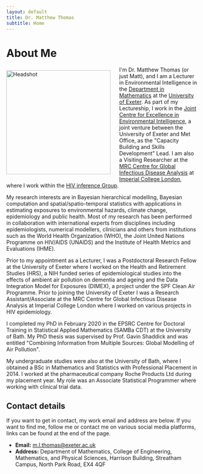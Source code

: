 ```yaml
---
layout: default
title: Dr. Matthew Thomas
subtitle: Home
---
```


# About Me 

<img style="float: left; padding: 10px 20px 5px 0px;" align="left" src="docs/photos/headshot.JPG" alt="Headshot" width = "275" > 

I'm Dr. Matthew Thomas (or just Matt), and I am a Lecturer in Environmental Intelligence in the [Department in Mathematics](http://emps.exeter.ac.uk/mathematics/) at the [University of Exeter](https://www.exeter.ac.uk). As part of my Lectureship, I work in the [Joint Centre for Excellence in Environmental Intelligence](https://jceei.org), a joint venture between the University of Exeter and Met Office, as the "Capacity Building and Skills Development" Lead. I am also a Visiting Researcher at the [MRC Centre for Global Infectious Disease Analysis](https://www.imperial.ac.uk/mrc-global-infectious-disease-analysis) at [Imperial College London](https://www.imperial.ac.uk), where I work within the [HIV inference Group](https://hiv-inference.org). 

My research interests are in Bayesian hierarchical modelling, Bayesian computation and spatial/spatio-temporal statistics with applications in estimating exposures to environmental hazards, climate change, epidemiology and public health. Most of my research has been performed in collaboration with international experts from disciplines including epidemiologists, numerical modellers, clinicians and others from institutions such as the World Health Organization (WHO), the Joint United Nations Programme on HIV/AIDS (UNAIDS) and the Institute of Health Metrics and Evaluations (IHME). 

Prior to my appointment as a Lecturer, I was a Postdoctoral Research Fellow at the University of Exeter where I worked on the Health and Retirement Studies (HRS), a NIH funded series of epidemiological studies into the effects of ambient air pollution on dementia and ageing and the Data Integration Model for Exposures (DIMEX), a project under the SPF Clean Air Programme. Prior to joining the University of Exeter I was a Research Assistant/Associate at the MRC Centre for Global Infectious Disease Analysis at Imperial College London where I worked on various projects in HIV epidemiology. 

I completed my PhD in February 2020 in the EPSRC Centre for Doctoral Training in Statistical Applied Mathematics (SAMBa CDT) at the University of Bath. My PhD thesis was supervised by Prof. Gavin Shaddick and was entitled "Combining Information from Multiple Sources: Global Modelling of Air Pollution". 

My undergraduate studies were also at the University of Bath, where I obtained a BSc in Mathematics and Statistics with Professional Placement in 2014. I worked at the pharmaceutical company Roche Products Ltd during my placement year. My role was an Associate Statistical Programmer where working with clinical trial data. 

## Contact details

If you want to get in contact, my work email and address are below. If you want to find me, follow me or contact me on various social media platforms, links can be found at the end of the page. 

* **Email:** [m.l.thomas@exeter.ac.uk](mailto:m.l.thomas@exeter.ac.uk)
* **Address:** Department of Mathematics, College of Engineering, Mathematics, and Physical Sciences, Harrison Building, Streatham Campus, North Park Road, EX4 4QF
